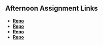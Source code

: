## Afternoon Assignment Links

* **[Repo](https://github.com/Jeremy-Fowler/first_day_website)**
* **[Repo](https://github.com/Jeremy-Fowler/<ASSIGNMENT_REPO>)**
* **[Repo](https://github.com/Jeremy-Fowler/<ASSIGNMENT_REPO>)**
* **[Repo](https://github.com/Jeremy-Fowler/<ASSIGNMENT_REPO>)**
